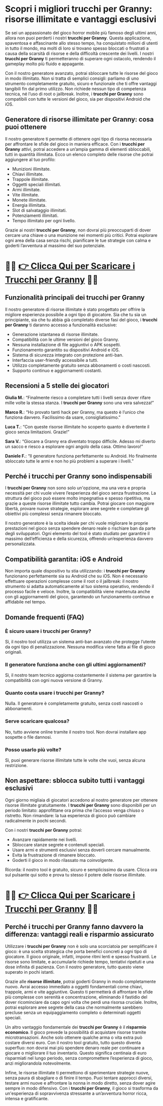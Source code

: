 <h1>Scopri i migliori trucchi per Granny: risorse illimitate e vantaggi esclusivi</h1>

<p>Se sei un appassionato del gioco horror mobile più famoso degli ultimi anni, allora non puoi perderti i nostri <strong>trucchi per Granny</strong>. Questa applicazione, spaventosa e affascinante allo stesso tempo, ha conquistato milioni di utenti in tutto il mondo, ma molti di loro si trovano spesso bloccati o frustrati a causa della scarsità di risorse e della difficoltà crescente dei livelli. I nostri <strong>trucchi per Granny</strong> ti permetteranno di superare ogni ostacolo, rendendo il gameplay molto più fluido e appagante.</p>

<p>Con il nostro generatore avanzato, potrai sbloccare tutte le risorse del gioco in modo illimitato. Non si tratta di semplici consigli: parliamo di uno strumento completamente gratuito, sicuro e funzionale che ti offre vantaggi tangibili fin dal primo utilizzo. Non richiede nessun tipo di competenza tecnica, né l’uso di root o jailbreak. Inoltre, i <strong>trucchi per Granny</strong> sono compatibili con tutte le versioni del gioco, sia per dispositivi Android che iOS.</p>

<h2>Generatore di risorse illimitate per Granny: cosa puoi ottenere</h2>

<p>Il nostro generatore ti permette di ottenere ogni tipo di risorsa necessaria per affrontare le sfide del gioco in maniera efficace. Con i <strong>trucchi per Granny</strong> attivi, potrai accedere a un’ampia gamma di elementi sbloccabili, tutti in quantità illimitata. Ecco un elenco completo delle risorse che potrai aggiungere al tuo profilo:</p>

<ul>
  <li>Munizioni illimitate.</li>
  <li>Chiavi illimitate.</li>
  <li>Trappole illimitate.</li>
  <li>Oggetti speciali illimitati.</li>
  <li>Armi illimitate.</li>
  <li>Vite illimitate.</li>
  <li>Monete illimitate.</li>
  <li>Energia illimitata.</li>
  <li>Slot di salvataggio illimitati.</li>
  <li>Potenziamenti illimitati.</li>
  <li>Tempo illimitato per ogni livello.</li>
</ul>

<p>Grazie ai nostri <strong>trucchi per Granny</strong>, non dovrai più preoccuparti di dover cercare una chiave o una munizione nei momenti più critici. Potrai esplorare ogni area della casa senza rischi, pianificare le tue strategie con calma e goderti l’avventura al massimo del suo potenziale.</p>

# 🔴🔴 **[👉 Clicca Qui per Scaricare i Trucchi per Granny](https://tinyurl.com/tripdeigiochi)** 🔴🔴

<h2>Funzionalità principali dei trucchi per Granny</h2>

<p>Il nostro generatore di risorse illimitate è stato progettato per offrire la migliore esperienza possibile a ogni tipo di giocatore. Sia che tu sia un principiante, sia che tu abbia già completato diverse fasi del gioco, i <strong>trucchi per Granny</strong> ti daranno accesso a funzionalità esclusive:</p>

<ul>
  <li>Generazione istantanea di risorse illimitate.</li>
  <li>Compatibilità con le ultime versioni del gioco Granny.</li>
  <li>Nessuna installazione di file aggiuntivi o APK sospetti.</li>
  <li>Funzionamento garantito su dispositivi Android e iOS.</li>
  <li>Sistema di sicurezza integrato con protezione anti-ban.</li>
  <li>Interfaccia user-friendly accessibile a tutti.</li>
  <li>Utilizzo completamente gratuito senza abbonamenti o costi nascosti.</li>
  <li>Supporto continuo e aggiornamenti costanti.</li>
</ul>

<h2>Recensioni a 5 stelle dei giocatori</h2>

<p><strong>Giulia M.</strong>: “Finalmente riesco a completare tutti i livelli senza dover rifare mille volte la stessa stanza. I <strong>trucchi per Granny</strong> sono una vera salvezza!”</p>

<p><strong>Marco R.</strong>: “Ho provato tanti hack per Granny, ma questo è l’unico che funziona davvero. Facilissimo da usare, consigliatissimo.”</p>

<p><strong>Luca T.</strong>: “Con queste risorse illimitate ho scoperto quanto è divertente il gioco senza limitazioni. Grazie!”</p>

<p><strong>Sara V.</strong>: “Giocare a Granny era diventato troppo difficile. Adesso mi diverto un sacco e riesco a esplorare ogni angolo della casa. Ottimo lavoro!”</p>

<p><strong>Daniele F.</strong>: “Il generatore funziona perfettamente su Android. Ho finalmente sbloccato tutte le armi e non ho più problemi a superare i livelli.”</p>

<h2>Perché i trucchi per Granny sono indispensabili</h2>

<p>I <strong>trucchi per Granny</strong> non sono solo un'opzione, ma una vera e propria necessità per chi vuole vivere l’esperienza del gioco senza frustrazione. La struttura del gioco può essere molto impegnativa e spesso ripetitiva, ma grazie a queste risorse illimitate tutto cambia. Potrai giocare con maggiore libertà, provare nuove strategie, esplorare aree segrete e completare gli obiettivi più complessi senza rimanere bloccato.</p>

<p>Il nostro generatore è la scelta ideale per chi vuole migliorare le proprie prestazioni nel gioco senza spendere denaro reale o rischiare ban da parte degli sviluppatori. Ogni elemento del tool è stato studiato per garantire il massimo dell’efficienza e della sicurezza, offrendo un’esperienza davvero personalizzata.</p>

<h2>Compatibilità garantita: iOS e Android</h2>

<p>Non importa quale dispositivo tu stia utilizzando: i <strong>trucchi per Granny</strong> funzionano perfettamente sia su Android che su iOS. Non è necessario effettuare operazioni complesse come il root o il jailbreak: il nostro strumento si adatta automaticamente al tuo sistema operativo, rendendo il processo facile e veloce. Inoltre, la compatibilità viene mantenuta anche con gli aggiornamenti del gioco, garantendo un funzionamento continuo e affidabile nel tempo.</p>

<h2>Domande frequenti (FAQ)</h2>

<h3>È sicuro usare i trucchi per Granny?</h3>
<p>Sì, il nostro tool utilizza un sistema anti-ban avanzato che protegge l’utente da ogni tipo di penalizzazione. Nessuna modifica viene fatta ai file di gioco originali.</p>

<h3>Il generatore funziona anche con gli ultimi aggiornamenti?</h3>
<p>Sì, il nostro team tecnico aggiorna costantemente il sistema per garantire la compatibilità con ogni nuova versione di Granny.</p>

<h3>Quanto costa usare i trucchi per Granny?</h3>
<p>Nulla. Il generatore è completamente gratuito, senza costi nascosti o abbonamenti.</p>

<h3>Serve scaricare qualcosa?</h3>
<p>No, tutto avviene online tramite il nostro tool. Non dovrai installare app sospette o file dannosi.</p>

<h3>Posso usarlo più volte?</h3>
<p>Sì, puoi generare risorse illimitate tutte le volte che vuoi, senza alcuna restrizione.</p>

<h2>Non aspettare: sblocca subito tutti i vantaggi esclusivi</h2>

<p>Ogni giorno migliaia di giocatori accedono al nostro generatore per ottenere risorse illimitate gratuitamente. I <strong>trucchi per Granny</strong> sono disponibili per un periodo limitato: approfittane ora prima che l’accesso venga chiuso o ristretto. Non rimandare: la tua esperienza di gioco può cambiare radicalmente in pochi secondi.</p>

<p>Con i nostri <strong>trucchi per Granny</strong> potrai:</p>

<ul>
  <li>Avanzare rapidamente nei livelli.</li>
  <li>Sbloccare stanze segrete e contenuti speciali.</li>
  <li>Usare armi e strumenti esclusivi senza doverli cercare manualmente.</li>
  <li>Evita la frustrazione di rimanere bloccato.</li>
  <li>Goderti il gioco in modo rilassato ma coinvolgente.</li>
</ul>

<p>Ricorda: il nostro tool è gratuito, sicuro e semplicissimo da usare. Clicca ora sul pulsante qui sotto e prova tu stesso il potere delle risorse illimitate.</p>

# 🔴🔴 **[👉 Clicca Qui per Scaricare i Trucchi per Granny](https://tinyurl.com/tripdeigiochi)** 🔴🔴

<h2>Perché i trucchi per Granny fanno davvero la differenza: vantaggi reali e risparmio assicurato</h2>

<p>Utilizzare i <strong>trucchi per Granny</strong> non è solo una scorciatoia per semplificare il gioco: è una scelta strategica che porta benefici concreti a ogni tipo di giocatore. Il gioco originale, infatti, impone ritmi lenti e spesso frustranti. Le risorse sono limitate, e accumularle richiede tempo, tentativi ripetuti e una dose infinita di pazienza. Con il nostro generatore, tutto questo viene superato in pochi istanti.</p>

<p>Grazie alle <strong>risorse illimitate</strong>, potrai goderti Granny in modo completamente nuovo. Avrai accesso immediato a oggetti fondamentali come chiavi, trappole, armi e vite aggiuntive. Questo ti permetterà di affrontare le sfide più complesse con serenità e concentrazione, eliminando il fastidio del dover ricominciare da capo ogni volta che perdi una risorsa cruciale. Inoltre, potrai esplorare aree segrete della casa che normalmente sarebbero precluse senza un equipaggiamento completo o determinati oggetti speciali.</p>

<p>Un altro vantaggio fondamentale dei <strong>trucchi per Granny</strong> è il <strong>risparmio economico</strong>. Il gioco prevede la possibilità di acquistare risorse tramite microtransazioni. Anche solo ottenere qualche arma o vita extra può costare diversi euro. Con il nostro tool gratuito, tutto questo diventa superfluo: non dovrai mai più spendere denaro reale per continuare a giocare o migliorare il tuo inventario. Questo significa centinaia di euro risparmiati nel lungo periodo, senza compromettere l’esperienza di gioco, anzi migliorandola notevolmente.</p>

<p>Infine, le risorse illimitate ti permettono di sperimentare strategie nuove, senza paura di sbagliare o di finire il tempo. Puoi tentare approcci diversi, testare armi nuove e affrontare la nonna in modo diretto, senza dover agire sempre in modo difensivo. Con i <strong>trucchi per Granny</strong>, il gioco si trasforma da un'esperienza di sopravvivenza stressante a un’avventura horror ricca, intensa e gratificante.</p>
